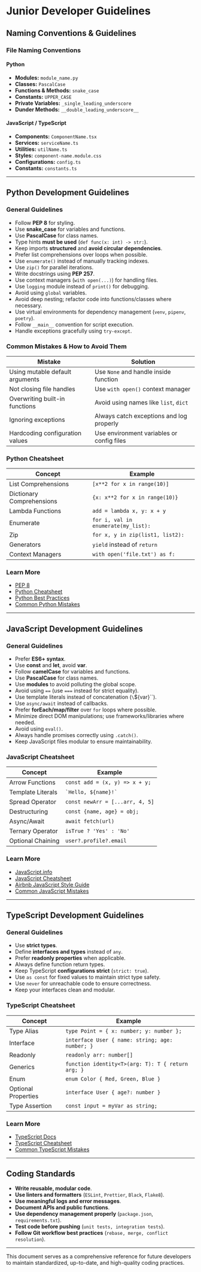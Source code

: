 # Junior Developer Guidelines

## Naming Conventions & Guidelines

### File Naming Conventions

#### Python
- **Modules:** `module_name.py`
- **Classes:** `PascalCase`
- **Functions & Methods:** `snake_case`
- **Constants:** `UPPER_CASE`
- **Private Variables:** `_single_leading_underscore`
- **Dunder Methods:** `__double_leading_underscore__`

#### JavaScript / TypeScript
- **Components:** `ComponentName.tsx`
- **Services:** `serviceName.ts`
- **Utilities:** `utilName.ts`
- **Styles:** `component-name.module.css`
- **Configurations:** `config.ts`
- **Constants:** `constants.ts`

---

## Python Development Guidelines

### General Guidelines
- Follow **PEP 8** for styling.
- Use **snake_case** for variables and functions.
- Use **PascalCase** for class names.
- Type hints **must be used** (`def func(x: int) -> str:`).
- Keep imports **structured** and **avoid circular dependencies**.
- Prefer list comprehensions over loops when possible.
- Use `enumerate()` instead of manually tracking indexes.
- Use `zip()` for parallel iterations.
- Write docstrings using **PEP 257**.
- Use context managers (`with open(...)`) for handling files.
- Use `logging` module instead of `print()` for debugging.
- Avoid using `global` variables.
- Avoid deep nesting; refactor code into functions/classes where necessary.
- Use virtual environments for dependency management (`venv`, `pipenv`, `poetry`).
- Follow `__main__` convention for script execution.
- Handle exceptions gracefully using `try-except`.

### Common Mistakes & How to Avoid Them
| Mistake | Solution |
|---------|----------|
| Using mutable default arguments | Use `None` and handle inside function |
| Not closing file handles | Use `with open()` context manager |
| Overwriting built-in functions | Avoid using names like `list`, `dict` |
| Ignoring exceptions | Always catch exceptions and log properly |
| Hardcoding configuration values | Use environment variables or config files |

### Python Cheatsheet
| Concept | Example |
|---------|---------|
| List Comprehensions | `[x**2 for x in range(10)]` |
| Dictionary Comprehensions | `{x: x**2 for x in range(10)}` |
| Lambda Functions | `add = lambda x, y: x + y` |
| Enumerate | `for i, val in enumerate(my_list):` |
| Zip | `for x, y in zip(list1, list2):` |
| Generators | `yield` instead of `return` |
| Context Managers | `with open('file.txt') as f:` |

### Learn More
- [PEP 8](https://peps.python.org/pep-0008/)
- [Python Cheatsheet](https://gto76.github.io/python-cheatsheet/)
- [Python Best Practices](https://realpython.com/tutorials/best-practices/)
- [Common Python Mistakes](https://realpython.com/python-mistakes/)

---

## JavaScript Development Guidelines

### General Guidelines
- Prefer **ES6+ syntax**.
- Use **const** and **let**, avoid **var**.
- Follow **camelCase** for variables and functions.
- Use **PascalCase** for class names.
- Use **modules** to avoid polluting the global scope.
- Avoid using `==` (use `===` instead for strict equality).
- Use template literals instead of concatenation (`\`${var}\``).
- Use `async/await` instead of callbacks.
- Prefer **forEach/map/filter** over `for` loops where possible.
- Minimize direct DOM manipulations; use frameworks/libraries where needed.
- Avoid using `eval()`.
- Always handle promises correctly using `.catch()`.
- Keep JavaScript files modular to ensure maintainability.

### JavaScript Cheatsheet
| Concept | Example |
|---------|---------|
| Arrow Functions | `const add = (x, y) => x + y;` |
| Template Literals | `` `Hello, ${name}!` `` |
| Spread Operator | `const newArr = [...arr, 4, 5]` |
| Destructuring | `const {name, age} = obj;` |
| Async/Await | `await fetch(url)` |
| Ternary Operator | `isTrue ? 'Yes' : 'No'` |
| Optional Chaining | `user?.profile?.email` |

### Learn More
- [JavaScript.info](https://javascript.info/)
- [JavaScript Cheatsheet](https://htmlcheatsheet.com/js/)
- [Airbnb JavaScript Style Guide](https://github.com/airbnb/javascript)
- [Common JavaScript Mistakes](https://rollbar.com/blog/top-10-javascript-errors/)

---

## TypeScript Development Guidelines

### General Guidelines
- Use **strict types**.
- Define **interfaces and types** instead of `any`.
- Prefer **readonly properties** when applicable.
- Always define function return types.
- Keep TypeScript **configurations strict** (`strict: true`).
- Use `as const` for fixed values to maintain strict type safety.
- Use `never` for unreachable code to ensure correctness.
- Keep your interfaces clean and modular.

### TypeScript Cheatsheet
| Concept | Example |
|---------|---------|
| Type Alias | `type Point = { x: number; y: number };` |
| Interface | `interface User { name: string; age: number; }` |
| Readonly | `readonly arr: number[]` |
| Generics | `function identity<T>(arg: T): T { return arg; }` |
| Enum | `enum Color { Red, Green, Blue }` |
| Optional Properties | `interface User { age?: number }` |
| Type Assertion | `const input = myVar as string;` |

### Learn More
- [TypeScript Docs](https://www.typescriptlang.org/docs/)
- [TypeScript Cheatsheet](https://typescript-cheatsheets.dev/)
- [Common TypeScript Mistakes](https://khalilstemmler.com/blogs/typescript/common-mistakes/)

---

## Coding Standards
- **Write reusable, modular code**.
- **Use linters and formatters** (`ESLint`, `Prettier`, `Black`, `Flake8`).
- **Use meaningful logs and error messages**.
- **Document APIs and public functions**.
- **Use dependency management properly** (`package.json`, `requirements.txt`).
- **Test code before pushing** (`unit tests, integration tests`).
- **Follow Git workflow best practices** (`rebase, merge, conflict resolution`).

---

This document serves as a comprehensive reference for future developers to maintain standardized, up-to-date, and high-quality coding practices.
